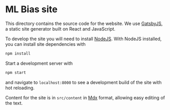 # ML Bias site

This directory contains the source code for the website. We use [GatsbyJS][gatsby], a static site generator built on React and JavaScript.

To develop the site you will need to install [NodeJS][node]. With NodeJS installed, you can install site dependencies with

```sh
npm install
```

Start a development server with

```sh
npm start
```

and navigate to `localhost:8000` to see a development build of the site with hot reloading.

Content for the site is in `src/content` in [Mdx][mdx] format, allowing easy editing of the text.

[gatsby]: https://www.gatsbyjs.org/
[mdx]: https://mdxjs.com/
[node]: https://nodejs.org/en/
